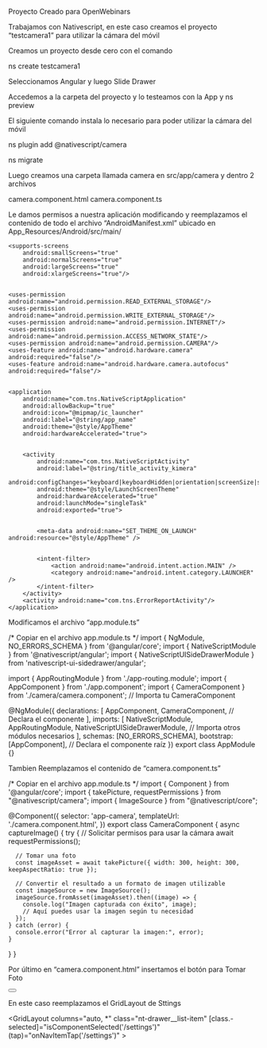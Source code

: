 Proyecto Creado para OpenWebinars

Trabajamos con Nativescript, en este caso creamos el proyecto “testcamera1” para utilizar la cámara del móvil

Creamos un proyecto desde cero con el comando 

ns create testcamera1


Seleccionamos Angular y luego Slide Drawer


Accedemos a la carpeta del proyecto y lo testeamos con la App y ns preview


El siguiente comando instala lo necesario para poder utilizar la cámara del móvil

ns plugin add @nativescript/camera

ns migrate


Luego creamos una carpeta llamada camera en src/app/camera
y dentro 2 archivos 

camera.component.html
camera.component.ts


Le damos permisos a nuestra aplicación modificando y reemplazamos el contenido de todo el archivo “AndroidManifest.xml” ubicado en App_Resources/Android/src/main/


<?xml version="1.0" encoding="utf-8"?>
<manifest xmlns:android="http://schemas.android.com/apk/res/android"
    package="__PACKAGE__">


    <supports-screens
        android:smallScreens="true"
        android:normalScreens="true"
        android:largeScreens="true"
        android:xlargeScreens="true"/>


    <uses-permission android:name="android.permission.READ_EXTERNAL_STORAGE"/>
    <uses-permission android:name="android.permission.WRITE_EXTERNAL_STORAGE"/>
    <uses-permission android:name="android.permission.INTERNET"/>
    <uses-permission android:name="android.permission.ACCESS_NETWORK_STATE"/>
    <uses-permission android:name="android.permission.CAMERA"/>
    <uses-feature android:name="android.hardware.camera" android:required="false"/>
    <uses-feature android:name="android.hardware.camera.autofocus" android:required="false"/>


    <application
        android:name="com.tns.NativeScriptApplication"
        android:allowBackup="true"
        android:icon="@mipmap/ic_launcher"
        android:label="@string/app_name"
        android:theme="@style/AppTheme"
        android:hardwareAccelerated="true">


        <activity
            android:name="com.tns.NativeScriptActivity"
            android:label="@string/title_activity_kimera"
            android:configChanges="keyboard|keyboardHidden|orientation|screenSize|smallestScreenSize|screenLayout|locale|uiMode"
            android:theme="@style/LaunchScreenTheme"
            android:hardwareAccelerated="true"
            android:launchMode="singleTask"
            android:exported="true">


            <meta-data android:name="SET_THEME_ON_LAUNCH" android:resource="@style/AppTheme" />


            <intent-filter>
                <action android:name="android.intent.action.MAIN" />
                <category android:name="android.intent.category.LAUNCHER" />
            </intent-filter>
        </activity>
        <activity android:name="com.tns.ErrorReportActivity"/>
    </application>
</manifest>


Modificamos el archivo “app.module.ts”

/*
Copiar en el archivo app.module.ts
*/
import { NgModule, NO_ERRORS_SCHEMA } from '@angular/core';
import { NativeScriptModule } from '@nativescript/angular';
import { NativeScriptUISideDrawerModule } from 'nativescript-ui-sidedrawer/angular';


import { AppRoutingModule } from './app-routing.module';
import { AppComponent } from './app.component';
import { CameraComponent } from './camera/camera.component'; // Importa tu CameraComponent


@NgModule({
  declarations: [
    AppComponent,
    CameraComponent, // Declara el componente
  ],
  imports: [
    NativeScriptModule,
    AppRoutingModule,
    NativeScriptUISideDrawerModule, // Importa otros módulos necesarios
  ],
  schemas: [NO_ERRORS_SCHEMA],
  bootstrap: [AppComponent], // Declara el componente raíz
})
export class AppModule {}

Tambien Reemplazamos el contenido de “camera.component.ts”

/*
Copiar en el archivo app.module.ts
*/
import { Component } from '@angular/core';
import { takePicture, requestPermissions } from "@nativescript/camera";
import { ImageSource } from "@nativescript/core";


@Component({
  selector: 'app-camera',
  templateUrl: './camera.component.html',
})
export class CameraComponent {
  async captureImage() {
    try {
      // Solicitar permisos para usar la cámara
      await requestPermissions();
     
      // Tomar una foto
      const imageAsset = await takePicture({ width: 300, height: 300, keepAspectRatio: true });
     
      // Convertir el resultado a un formato de imagen utilizable
      const imageSource = new ImageSource();
      imageSource.fromAsset(imageAsset).then((image) => {
        console.log("Imagen capturada con éxito", image);
        // Aquí puedes usar la imagen según tu necesidad
      });
    } catch (error) {
      console.error("Error al capturar la imagen:", error);
    }
  }
}


Por último en “camera.component.html” insertamos el botón para Tomar Foto


<StackLayout>
    <Button text="Tomar Foto" (tap)="captureImage()"></Button>
  </StackLayout>


En este caso reemplazamos el GridLayout de Sttings


<GridLayout
          columns="auto, *"
          class="nt-drawer__list-item"
          [class.-selected]="isComponentSelected('/settings')"
          (tap)="onNavItemTap('/settings')"
        >
        <app-camera col="0" text="Settings" class="p-r-50"></app-camera>
        <Label col="1" text="Settings" class="p-r-10"></Label>
        </GridLayout>

